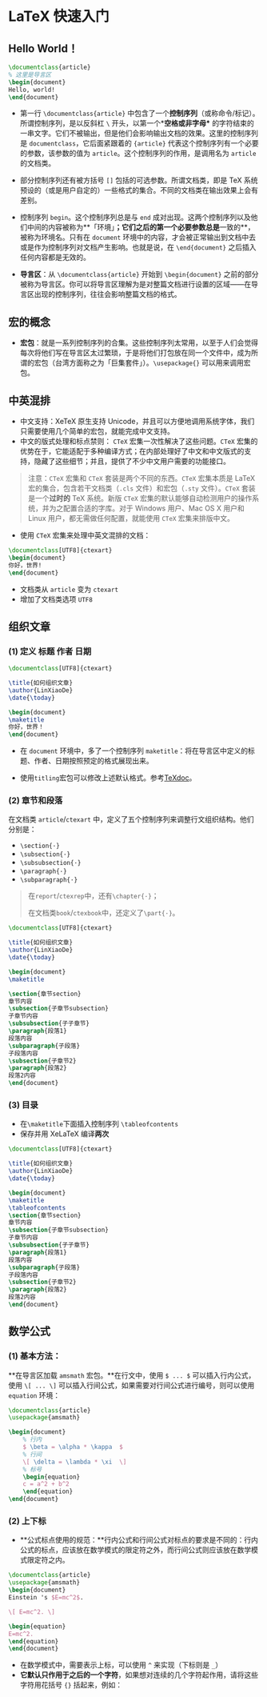 # LaTeX 快速入门



## Hello World！

```latex
\documentclass{article}
% 这里是导言区
\begin{document}
Hello, world!
\end{document}
```

- 第一行 `\documentclass{article}` 中包含了一个**控制序列**（或称命令/标记）。所谓控制序列，是以反斜杠 `\` 开头，以第一个***空格或非字母\*** 的字符结束的一串文字。它们不被输出，但是他们会影响输出文档的效果。这里的控制序列是 `documentclass`，它后面紧跟着的 `{article}` 代表这个控制序列有一个必要的参数，该参数的值为 `article`。这个控制序列的作用，是调用名为 `article` 的文档类。
- 部分控制序列还有被方括号 `[]` 包括的可选参数。所谓文档类，即是 TeX 系统预设的（或是用户自定的）一些格式的集合。不同的文档类在输出效果上会有差别。
- 控制序列 `begin`。这个控制序列总是与 `end` 成对出现。这两个控制序列以及他们中间的内容被称为**「环境」**；它们之后的第一个必要参数总是**一致的**，被称为环境名。只有在 `document` 环境中的内容，才会被正常输出到文档中去或是作为控制序列对文档产生影响。也就是说，在 `\end{document}` 之后插入任何内容都是无效的。

- **导言区**：从 `\documentclass{article}` 开始到 `\begin{document}` 之前的部分被称为导言区。你可以将导言区理解为是对整篇文档进行设置的区域——在导言区出现的控制序列，往往会影响整篇文档的格式。



## 宏的概念

- **宏包**：就是一系列控制序列的合集。这些控制序列太常用，以至于人们会觉得每次将他们写在导言区太过繁琐，于是将他们打包放在同一个文件中，成为所谓的宏包（台湾方面称之为「巨集套件」）。`\usepackage{}` 可以用来调用宏包。



## 中英混排

- 中文支持：XeTeX 原生支持 Unicode，并且可以方便地调用系统字体，我们只需要使用几个简单的宏包，就能完成中文支持。
- 中文的版式处理和标点禁则： `CTeX` 宏集一次性解决了这些问题。`CTeX` 宏集的优势在于，它能适配于多种编译方式；在内部处理好了中文和中文版式的支持，隐藏了这些细节；并且，提供了不少中文用户需要的功能接口。

> 注意：`CTeX` 宏集和 `CTeX` 套装是两个不同的东西。`CTeX` 宏集本质是 LaTeX 宏的集合，包含若干文档类（`.cls` 文件）和宏包（`.sty` 文件）。`CTeX` 套装是一个**过时的** TeX 系统。新版 `CTeX` 宏集的默认能够自动检测用户的操作系统，并为之配置合适的字库。对于 Windows 用户、Mac OS X 用户和 Linux 用户，都无需做任何配置，就能使用 `CTeX` 宏集来排版中文。

- 使用 `CTeX` 宏集来处理中英文混排的文档：

```latex
\documentclass[UTF8]{ctexart}
\begin{document}
你好，世界!
\end{document}
```

- 文档类从 `article` 变为 `ctexart`
- 增加了文档类选项 `UTF8`



## 组织文章

### (1) 定义 标题 作者 日期

```latex
\documentclass[UTF8]{ctexart}

\title{如何组织文章}
\author{LinXiaoDe}
\date{\today}

\begin{document}
\maketitle
你好，世界！
\end{document}
```

- 在 `document` 环境中，多了一个控制序列 `maketitle`：将在导言区中定义的标题、作者、日期按照预定的格式展现出来。

- 使用`titling`宏包可以修改上述默认格式。参考[TeXdoc](http://texdoc.net/texmf-dist/doc/latex/titling/titling.pdf)。



### (2) 章节和段落

在文档类 `article`/`ctexart` 中，定义了五个控制序列来调整行文组织结构。他们分别是：

- `\section{·}`
- `\subsection{·}`
- `\subsubsection{·}`
- `\paragraph{·}`
- `\subparagraph{·}`

> 在`report`/`ctexrep`中，还有`\chapter{·}`；
>
> 在文档类`book`/`ctexbook`中，还定义了`\part{·}`。

```latex
\documentclass[UTF8]{ctexart}

\title{如何组织文章}
\author{LinXiaoDe}
\date{\today}

\begin{document}
\maketitle

\section{章节section}
章节内容
\subsection{子章节subsection}
子章节内容
\subsubsection{子子章节}
\paragraph{段落1}
段落内容
\subparagraph{子段落}
子段落内容
\subsection{子章节2}
\paragraph{段落2} 
段落2内容
\end{document} 
```





### (3) 目录

- 在`\maketitle`下面插入控制序列 `\tableofcontents`
- 保存并用 XeLaTeX 编译**两次**

```latex
\documentclass[UTF8]{ctexart}

\title{如何组织文章}
\author{LinXiaoDe}
\date{\today}

\begin{document}
\maketitle
\tableofcontents
\section{章节section}
章节内容
\subsection{子章节subsection}
子章节内容
\subsubsection{子子章节}
\paragraph{段落1}
段落内容
\subparagraph{子段落}
子段落内容
\subsection{子章节2}
\paragraph{段落2} 
段落2内容
\end{document} 
```



## 数学公式

### (1) 基本方法：

**在导言区加载 `amsmath` 宏包。**在行文中，使用 `$ ... $` 可以插入行内公式，使用 `\[ ... \]` 可以插入行间公式，如果需要对行间公式进行编号，则可以使用 `equation` 环境：

```latex
\documentclass{article}
\usepackage{amsmath}

\begin{document}
    % 行内
    $ \beta = \alpha * \kappa  $
    % 行间
    \[ \delta = \lambda * \xi  \]
    % 标号
    \begin{equation}
    c = a^2 + b^2
    \end{equation}
\end{document}
```



### (2) 上下标

- **公式标点使用的规范：**行内公式和行间公式对标点的要求是不同的：行内公式的标点，应该放在数学模式的限定符之外，而行间公式则应该放在数学模式限定符之内。

```latex
\documentclass{article}
\usepackage{amsmath}
\begin{document}
Einstein 's $E=mc^2$.

\[ E=mc^2. \]

\begin{equation}
E=mc^2.
\end{equation}
\end{document}
```

- 在数学模式中，需要表示上标，可以使用 `^` 来实现（下标则是 `_`）
- **它默认只作用于之后的一个字符**，如果想对连续的几个字符起作用，请将这些字符用花括号 `{}` 括起来，例如：

```

```

